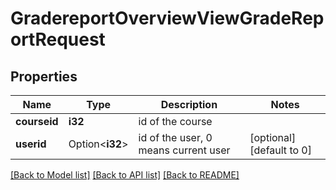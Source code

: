 # GradereportOverviewViewGradeReportRequest

## Properties

Name | Type | Description | Notes
------------ | ------------- | ------------- | -------------
**courseid** | **i32** | id of the course | 
**userid** | Option<**i32**> | id of the user, 0 means current user | [optional][default to 0]

[[Back to Model list]](../README.md#documentation-for-models) [[Back to API list]](../README.md#documentation-for-api-endpoints) [[Back to README]](../README.md)


